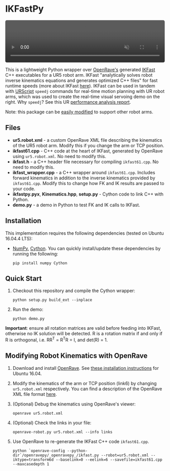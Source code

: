# IKFastPy

<video width="100%" playsinline muted autoplay loop style="border-radius: 0.35em; height: 9.5em; opacity: 0.8;">
  <source src="videos/closed-loop-grasping.mp4" type="video/mp4">
</video>

This is a lightweight Python wrapper over [OpenRave's](http://openrave.org/) generated [IKFast](http://openrave.org/docs/0.8.2/openravepy/ikfast/) C++ executables for a UR5 robot arm. IKFast "analytically solves robot inverse kinematics equations and generates optimized C++ files" for fast runtime speeds (more about IKFast [here](http://openrave.org/docs/0.8.2/openravepy/ikfast/)). IKFast can be used in tandem with [URScript](http://www.sysaxes.com/manuels/scriptmanual_en_3.1.pdf) `speedj` commands for real-time motion planning with UR robot arms, which was used to create the real-time visual servoing demo on the right. Why `speedj`? See this UR [performance analysis report](http://orbit.dtu.dk/files/105275650/ur10_performance_analysis.pdf).

Note: this package can be [easily modified](#modifying-robot-kinematics-with-openrave) to support other robot arms.

## Files

 * **ur5.robot.xml** - a custom OpenRave XML file describing the kinematics of the UR5 robot arm. Modify this if you change the arm or TCP position.
 * **ikfast61.cpp** - C++ code at the heart of IKFast, generated by OpenRave using `ur5.robot.xml`. No need to modify this.
 * **ikfast.h** - a C++ header file necessary for compiling `ikfast61.cpp`. No need to modify this.
 * **ikfast_wrapper.cpp** - a C++ wrapper around `ikfast61.cpp`. Includes forward kinematics in addition to the inverse kinematics provided by `ikfast61.cpp`. Modify this to change how FK and IK results are passed to your code.
 * **ikfastpy.pyx**, **Kinematics.hpp**, **setup.py** - Cython code to link C++ with Python.
 * **demo.py** - a demo in Python to test FK and IK calls to IKFast.

## Installation

This implementation requires the following dependencies (tested on Ubuntu 16.04.4 LTS):

 * [NumPy](http://www.numpy.org/), [Cython](http://cython.org/). You can quickly install/update these dependencies by running the following:
    ```shell
    pip install numpy Cython
    ```

## Quick Start

1. Checkout this repository and compile the Cython wrapper:
    ```shell
    python setup.py build_ext --inplace
    ```
1. Run the demo:
    ```shell
    python demo.py
    ```

 **Important**: ensure all rotation matrices are valid before feeding into IKFast, otherwise no IK solution will be detected. R is a rotation matrix if and only if R is orthogonal, i.e. RR<sup>T</sup> = R<sup>T</sup>R = I, and det(R) = 1.

## Modifying Robot Kinematics with OpenRave

1. Download and install [OpenRave](http://openrave.org/). See [these installation instructions](https://scaron.info/teaching/installing-openrave-on-ubuntu-16.04.html) for Ubuntu 16.04.

1. Modify the kinematics of the arm or TCP position (link6) by changing `ur5.robot.xml` respectively. You can find a description of the OpenRave XML file format [here](http://openrave.programmingvision.com/wiki/index.php/Format:XML).

1. (Optional) Debug the kinematics using OpenRave's viewer:
    ```shell
    openrave ur5.robot.xml
    ```

1. (Optional) Check the links in your file:
    ```shell
    openrave-robot.py ur5.robot.xml --info links
    ```

1. Use OpenRave to re-generate the IKFast C++ code `ikfast61.cpp`. 
    ```shell
    python `openrave-config --python-dir`/openravepy/_openravepy_/ikfast.py --robot=ur5.robot.xml --iktype=transform6d --baselink=0 --eelink=6 --savefile=ikfast61.cpp --maxcasedepth 1
    ```